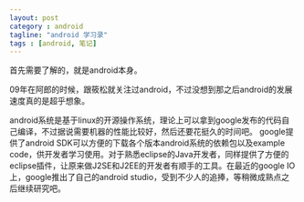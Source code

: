 ```yaml
---
layout: post
category : android
tagline: "android 学习录"
tags : [android, 笔记]
---
```


首先需要了解的，就是android本身。

09年在阿郎的时候，跟筱松就关注过android，不过没想到那之后android的发展速度真的是超乎想象。

android系统是基于linux的开源操作系统，理论上可以拿到google发布的代码自己编译，不过据说需要机器的性能比较好，然后还要花挺久的时间吧。
google提供了android SDK可以方便的下载各个版本android系统的依赖包以及example code，供开发者学习使用。对于熟悉eclipse的Java开发者，同样提供了方便的eclipse插件，让原来做J2SE和J2EE的开发者有顺手的工具。在最近的google IO上，google推出了自己的android studio，受到不少人的追捧，等稍微成熟点之后继续研究吧。
